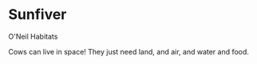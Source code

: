 # Sunfiver
O'Neil Habitats

Cows can live in space!  They just need land, and air, and water and food.


